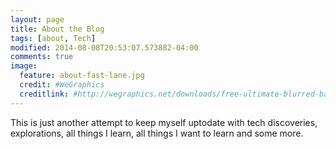 ```yaml
---
layout: page
title: About the Blog
tags: [about, Tech]
modified: 2014-08-08T20:53:07.573882-04:00
comments: true
image:
  feature: about-fast-lane.jpg
  credit: #WeGraphics
  creditlink: #http://wegraphics.net/downloads/free-ultimate-blurred-background-pack/
---
```


This is just another attempt to keep myself uptodate with tech discoveries, explorations, all things I learn, 
all things I want to learn and some more. 
